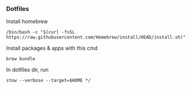 ### Dotfiles

Install homebrew
```
/bin/bash -c "$(curl -fsSL https://raw.githubusercontent.com/Homebrew/install/HEAD/install.sh)"
```

Install packages & apps with this cmd
```
brew bundle
```

In dotfiles dir, run 

```
stow --verbose --target=$HOME */
```
